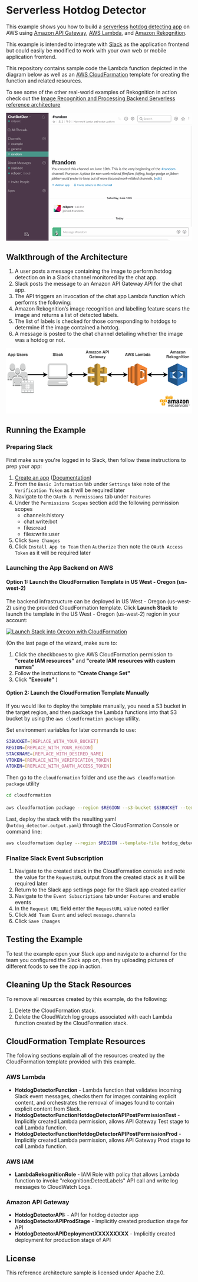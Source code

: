 # Serverless Hotdog Detector

This example shows you how to build a [serverless](https://aws.amazon.com/serverless/#getstarted) [hotdog detecting app](https://www.youtube.com/watch?v=ACmydtFDTGs) on AWS using [Amazon API Gateway](https://aws.amazon.com/api-gateway/), [AWS Lambda](https://aws.amazon.com/lambda/), and [Amazon Rekognition](https://aws.amazon.com/rekognition/).

This example is intended to integrate with [Slack](https://slack.com/) as the application frontend but could easily be modified to work with your own web or mobile application frontend.

This repository contains sample code the Lambda function depicted in the diagram below as well as an [AWS CloudFormation](https://aws.amazon.com/cloudformation/) template for creating the function and related resources.

To see some of the other real-world examples of Rekognition in action check out the [Image Recognition and Processing Backend Serverless reference architecture](https://github.com/awslabs/lambda-refarch-imagerecognition)

![testing of example gif](images/TestingExample.gif)

## Walkthrough of the Architecture
1. A user posts a message containing the image to perform hotdog detection on in a Slack channel monitored by the chat app.
1. Slack posts the message to an Amazon API Gateway API for the chat app.
1. The API triggers an invocation of the chat app Lambda function which performs the following:
  1. Amazon Rekognition’s image recognition and labelling feature scans the image and returns a list of detected labels.
  1. The list of labels is checked for those corresponding to hotdogs to determine if the image contained a hotdog.
  1. A message is posted to the chat channel detailing whether the image was a hotdog or not.

![screenshot for instruction](images/Architecture.png)

## Running the Example
### Preparing Slack
First make sure you're logged in to Slack, then follow these instructions to prep your app:
1. [Create an app](https://api.slack.com/apps?new_app=1) ([Documentation](https://api.slack.com/slack-apps#creating_apps))
1. From the `Basic Information` tab under `Settings` take note of the `Verification Token` as it will be required later
1. Navigate to the `OAuth & Permissions` tab under `Features`
1. Under the `Permissions Scopes` section add the following permission scopes
    * channels:history
    * chat:write:bot
    * files:read
    * files:write:user
1. Click `Save Changes`
1. Click `Install App to Team` then `Authorize` then note the `OAuth Access Token` as it will be required later

### Launching the App Backend on AWS
#### Option 1: Launch the CloudFormation Template in US West - Oregon (us-west-2)
The backend infrastructure can be deployed in US West - Oregon (us-west-2) using the provided CloudFormation template.
Click **Launch Stack** to launch the template in the US West - Oregon (us-west-2) region in your account:

[![Launch Stack into Oregon with CloudFormation](http://docs.aws.amazon.com/AWSCloudFormation/latest/UserGuide/images/cloudformation-launch-stack-button.png)](https://console.aws.amazon.com/cloudformation/home?region=us-west-2#/stacks/new?stackName=HotdogDetector&templateURL=https://s3-us-west-2.amazonaws.com/aws-samples-hotdog-detector/hotdog_detector.output.yaml)

(On the last page of the wizard, make sure to:

1. Click the checkboxes to give AWS CloudFormation permission to **"create IAM resources"** and **"create IAM resources with custom names"**
1. Follow the instructions to **"Create Change Set"** 
1. Click **"Execute"**
)

#### Option 2: Launch the CloudFormation Template Manually 
If you would like to deploy the template manually, you need a S3 bucket in the target region, and then package the Lambda functions into that S3 bucket by using the `aws cloudformation package` utility.

Set environment variables for later commands to use:

```bash
S3BUCKET=[REPLACE_WITH_YOUR_BUCKET]
REGION=[REPLACE_WITH_YOUR_REGION]
STACKNAME=[REPLACE_WITH_DESIRED_NAME]
VTOKEN=[REPLACE_WITH_VERIFICATION_TOKEN]
ATOKEN=[REPLACE_WITH_OAUTH_ACCESS_TOKEN]
```

Then go to the `cloudformation` folder and use the `aws cloudformation package` utility

```bash
cd cloudformation

aws cloudformation package --region $REGION --s3-bucket $S3BUCKET --template hotdog_detector.serverless.yaml --output-template-file hotdog_detector.output.yaml
```
Last, deploy the stack with the resulting yaml (`hotdog_detector.output.yaml`) through the CloudFormation Console or command line:

```bash
aws cloudformation deploy --region $REGION --template-file hotdog_detector.output.yaml --stack-name $STACKNAME --capabilities CAPABILITY_NAMED_IAM --parameter-overrides VerificationToken=$VTOKEN AccessToken=$ATOKEN
```

### Finalize Slack Event Subscription
1. Navigate to the created stack in the CloudFormation console and note the value for the `RequestURL` output from the created stack as it will be required later
1. Return to the Slack app settings page for the Slack app created earlier
1. Navigate to the `Event Subscriptions` tab under `Features` and enable events
1. In the `Request URL` field enter the `RequestURL` value noted earlier
1. Click `Add Team Event` and select `message.channels`
1. Click `Save Changes`


## Testing the Example
To test the example open your Slack app and navigate to a channel for the team you configured the Slack app on, then try uploading pictures of different foods to see the app in action.


## Cleaning Up the Stack Resources

To remove all resources created by this example, do the following:

1. Delete the CloudFormation stack.
1. Delete the CloudWatch log groups associated with each Lambda function created by the CloudFormation stack.

## CloudFormation Template Resources
The following sections explain all of the resources created by the CloudFormation template provided with this example.

### AWS Lambda
- **HotdogDetectorFunction** - Lambda function that validates incoming Slack event messages, checks them for images containing explicit content, and orchestrates the removal of images found to contain explicit content from Slack.
- **HotdogDetectorFunctionHotdogDetectorAPIPostPermissionTest** - Implicitly created Lambda permission, allows API Gateway Test stage to call Lambda function.
- **HotdogDetectorFunctionHotdogDetectorAPIPostPermissionProd** - Implicitly created Lambda permission, allows API Gateway Prod stage to call Lambda function.

### AWS IAM
- **LambdaRekognitionRole** - IAM Role with policy that allows Lambda function to invoke "rekognition:DetectLabels" API call and write log messages to CloudWatch Logs.

### Amazon API Gateway
- **HotdogDetectorAPI:** - API for hotdog detector app
- **HotdogDetectorAPIProdStage** - Implicitly created production stage for API
- **HotdogDetectorAPIDeploymentXXXXXXXXX** - Implicitly created deployment for production stage of API


## License

This reference architecture sample is licensed under Apache 2.0.
